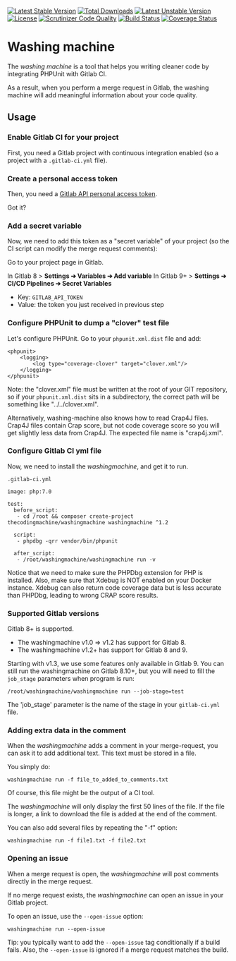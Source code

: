 [![Latest Stable Version](https://poser.pugx.org/thecodingmachine/washingmachine/v/stable)](https://packagist.org/packages/thecodingmachine/washingmachine)
[![Total Downloads](https://poser.pugx.org/thecodingmachine/washingmachine/downloads)](https://packagist.org/packages/thecodingmachine/washingmachine)
[![Latest Unstable Version](https://poser.pugx.org/thecodingmachine/washingmachine/v/unstable)](https://packagist.org/packages/thecodingmachine/washingmachine)
[![License](https://poser.pugx.org/thecodingmachine/washingmachine/license)](https://packagist.org/packages/thecodingmachine/washingmachine)
[![Scrutinizer Code Quality](https://scrutinizer-ci.com/g/thecodingmachine/washingmachine/badges/quality-score.png?b=1.3)](https://scrutinizer-ci.com/g/thecodingmachine/washingmachine/?branch=1.3)
[![Build Status](https://travis-ci.org/thecodingmachine/washingmachine.svg?branch=1.3)](https://travis-ci.org/thecodingmachine/washingmachine)
[![Coverage Status](https://coveralls.io/repos/thecodingmachine/washingmachine/badge.svg?branch=1.3&service=github)](https://coveralls.io/github/thecodingmachine/washingmachine?branch=1.3)


# Washing machine

The *washing machine* is a tool that helps you writing cleaner code by integrating PHPUnit with Gitlab CI.

As a result, when you perform a merge request in Gitlab, the washing machine will add meaningful information about your code quality.

## Usage

### Enable Gitlab CI for your project

First, you need a Gitlab project with continuous integration enabled (so a project with a `.gitlab-ci.yml` file).

### Create a personal access token

Then, you need a [Gitlab API personal access token](https://docs.gitlab.com/ce/api/README.html#personal-access-tokens).

Got it?

### Add a secret variable

Now, we need to add this token as a "secret variable" of your project (so the CI script can modify the merge request comments):

Go to your project page in Gitlab.

In Gitlab 8 > **Settings ➔ Variables ➔ Add variable**
In Gitlab 9+ > **Settings ➔ CI/CD Pipelines ➔ Secret Variables**


- Key: `GITLAB_API_TOKEN`
- Value: the token you just received in previous step

### Configure PHPUnit to dump a "clover" test file


Let's configure PHPUnit. Go to your `phpunit.xml.dist` file and add:

```
<phpunit>
    <logging>
        <log type="coverage-clover" target="clover.xml"/>
    </logging>
</phpunit>
```

Note: the "clover.xml" file must be written at the root of your GIT repository, so if your `phpunit.xml.dist` sits in a subdirectory, the correct path will be something like "../../clover.xml".

Alternatively, washing-machine also knows how to read Crap4J files. Crap4J files contain Crap score, but not code coverage score so you will get slightly less data from Crap4J. The expected file name is "crap4j.xml".

### Configure Gitlab CI yml file

Now, we need to install the *washingmachine*, and get it to run.

`.gitlab-ci.yml`
```
image: php:7.0

test:
  before_script:
   - cd /root && composer create-project thecodingmachine/washingmachine washingmachine ^1.2
 
  script:
   - phpdbg -qrr vendor/bin/phpunit
 
  after_script:
   - /root/washingmachine/washingmachine run -v
```

Notice that we need to make sure the PHPDbg extension for PHP is installed. Also, make sure that Xdebug is NOT enabled on your Docker instance. Xdebug can also return code coverage data but is less accurate than PHPDbg, leading to wrong CRAP score results.

### Supported Gitlab versions

Gitlab 8+ is supported.

- The washingmachine v1.0 => v1.2 has support for Gitlab 8.
- The washingmachine v1.2+ has support for Gitlab 8 and 9.

Starting with v1.3, we use some features only available in Gitlab 9.
You can still run the washingmachine on Gitlab 8.10+, but you will need to fill the `job_stage` parameters when program is run:
 
    /root/washingmachine/washingmachine run --job-stage=test
 
The 'job_stage' parameter is the name of the stage in your `gitlab-ci.yml` file.

### Adding extra data in the comment

When the *washingmachine* adds a comment in your merge-request, you can ask it to add additional text.
This text must be stored in a file.

You simply do:

```
washingmachine run -f file_to_added_to_comments.txt
```

Of course, this file might be the output of a CI tool.

The *washingmachine* will only display the first 50 lines of the file. If the file is longer, a link to download the file is added at the end of the comment.

You can also add several files by repeating the "-f" option:

```
washingmachine run -f file1.txt -f file2.txt
```

### Opening an issue

When a merge request is open, the *washingmachine* will post comments directly in the merge request.

If no merge request exists, the *washingmachine* can open an issue in your Gitlab project.

To open an issue, use the `--open-issue` option:

```
washingmachine run --open-issue
```

Tip: you typically want to add the `--open-issue` tag conditionally if a build fails. Also, the `--open-issue` is ignored if a merge request matches the build.
